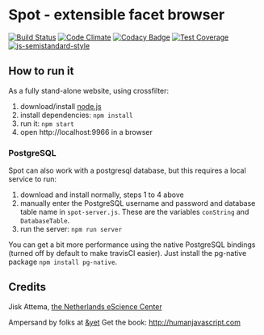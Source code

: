 # Spot - extensible facet browser
[![Build Status](https://travis-ci.org/jiskattema/spot.svg?branch=master)](https://travis-ci.org/jiskattema/spot)
[![Code Climate](https://codeclimate.com/github/jiskattema/spot/badges/gpa.svg)](https://codeclimate.com/github/jiskattema/spot)
[![Codacy Badge](https://api.codacy.com/project/badge/Grade/d86180d82aca483584ced8444a6a1294)](https://www.codacy.com/app/j-attema/spot?utm_source=github.com&amp;utm_medium=referral&amp;utm_content=jiskattema/spot&amp;utm_campaign=Badge_Grade)
[![Test Coverage](https://codeclimate.com/github/jiskattema/spot/badges/coverage.svg)](https://codeclimate.com/github/jiskattema/spot/coverage)
[![js-semistandard-style](https://img.shields.io/badge/code%20style-semistandard-brightgreen.svg?style=flat-square)](https://github.com/Flet/semistandard)


## How to run it

As a fully stand-alone website, using crossfilter:

1. download/install [node.js](http://nodejs.org/)
2. install dependencies: `npm install`
3. run it: `npm start`
4. open http://localhost:9966 in a browser

### PostgreSQL 

Spot can also work with a postgresql database, but this requires a local service to run:

1. download and install normally, steps 1 to 4 above
2. manually enter the PostgreSQL username and password and database table name in `spot-server.js`. These are the variables `conString` and `DatabaseTable`.
3. run the server: `npm run server`

You can get a bit more performance using the native PostgreSQL bindings (turned off by default to make travisCI easier). Just install the pg-native package `npm install pg-native`.

## Credits

Jisk Attema, [the Netherlands eScience Center](http://nlesc.nl)

Ampersand by folks at [&yet](http://andyet.com)
Get the book: http://humanjavascript.com

